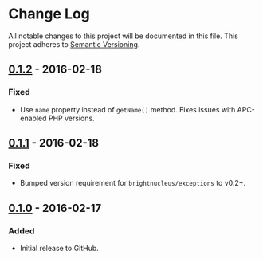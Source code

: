 # Change Log
All notable changes to this project will be documented in this file.
This project adheres to [Semantic Versioning](http://semver.org/).

## [0.1.2] - 2016-02-18
### Fixed
- Use `name` property instead of `getName()` method. Fixes issues with APC-enabled PHP versions.

## [0.1.1] - 2016-02-18
### Fixed
- Bumped version requirement for `brightnucleus/exceptions` to v0.2+.

## [0.1.0] - 2016-02-17
### Added
- Initial release to GitHub.

[0.1.2]: https://github.com/brightnucleus/invoker/compare/v0.1.1...v0.1.2
[0.1.1]: https://github.com/brightnucleus/invoker/compare/v0.1.0...v0.1.1
[0.1.0]: https://github.com/brightnucleus/invoker/compare/v0.0.0...v0.1.0
